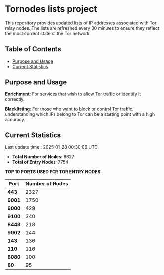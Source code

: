 # Tornodes lists project

This repository provides updated lists of IP addresses associated with Tor relay nodes. The lists are refreshed every 30 minutes to ensure they reflect the most current state of the Tor network.

## Table of Contents

- [Purpose and Usage](#purpose-and-usage)
- [Current Statistics](#current-statistics)


## Purpose and Usage

**Enrichment**: For services that wish to allow Tor traffic or identify it correctly.

**Blacklisting**: For those who want to block or control Tor traffic, understanding which IPs belong to Tor can be a starting point with a high accuracy.

## Current Statistics

Last update time : 2025-01-28 00:30:06 UTC

- **Total Number of Nodes**: 8627
- **Total of Entry Nodes**: 7754

**TOP 10 PORTS USED FOR TOR ENTRY NODES**

| **Port** | **Number of Nodes** |
|------|-----------------|
| **443**   | 2327  |
| **9001**   | 1750  |
| **9000**   | 429  |
| **9100**   | 340  |
| **8443**   | 218  |
| **9002**   | 144  |
| **143**   | 136  |
| **110**   | 116  |
| **8080**   | 100  |
| **80**   | 95  |

